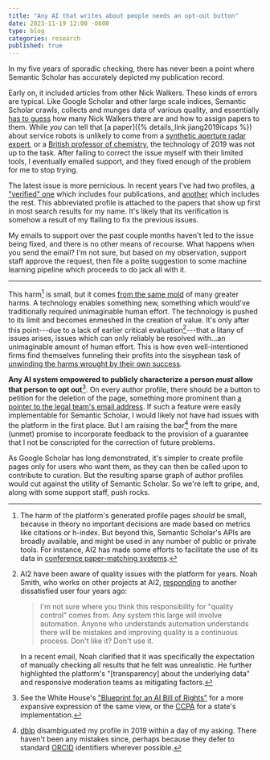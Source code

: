 ```yaml
---
title: "Any AI that writes about people needs an opt-out button"
date: 2023-11-19 12:00 -0600
type: blog
categories: research
published: true
---
```


In my five years of sporadic checking, there has never been a point where Semantic Scholar has accurately depicted my publication record. 

Early on, it included articles from other Nick Walkers. These kinds of errors are typical. Like Google Scholar and other large scale indices, Semantic Scholar crawls, collects and munges data of various quality, and essentially [has to guess](https://arxiv.org/pdf/2103.07534.pdf) how many Nick Walkers there are and how to assign papers to them. While _you_ can tell that [a paper]({% details_link jiang2019icaps %}) about service robots is unlikely to come from a [synthetic aperture radar expert](https://ieeexplore.ieee.org/author/38181749600), or a [British professor of chemistry](https://www.ncl.ac.uk/nes/people/profile/nickwalker.html), the technology of 2019 was not up to the task. After failing to correct the issue myself with their limited tools, I eventually emailed support, and they fixed enough of the problem for me to stop trying. 

The latest issue is more pernicious. In recent years I've had two profiles, [a "verified" one](https://www.semanticscholar.org/author/Nick-Walker/145314605) which includes four publications, and [another](https://www.semanticscholar.org/author/Nick-Walker/8257289) which includes the rest. This abbreviated profile is attached to the papers that show up first in most search results for my name. It's likely that its verification is somehow a result of my flailing to fix the previous issues.

My emails to support over the past couple months haven't led to the issue being fixed, and there is no other means of recourse. What happens when you send the email? I'm not sure, but based on my observation, support staff approve the request, then file a polite suggestion to some machine learning pipeline which proceeds to do jack all with it.

-------------

This harm[^1] is small, but it comes [from the same mold](https://en.wikipedia.org/wiki/Externality) of many greater harms. A technology enables something new, something which would've traditionally required unimaginable human effort. The technology is pushed to its limit and becomes enmeshed in the creation of value. It's only after this point---due to a lack of earlier critical evaluation[^2]---that a litany of issues arises, issues which can only reliably be resolved with...an unimaginable amount of human effort. This is how even well-intentioned firms find themselves funneling their profits into the sisyphean task of [unwinding the harms wrought by their own success](https://www.theverge.com/2019/2/25/18229714/cognizant-facebook-content-moderator-interviews-trauma-working-conditions-arizona).

**Any AI system empowered to publicly characterize a person _must_ allow that person to opt out**[^4]. On every author profile, there should be a button to petition for the deletion of the page, something more prominent than [a pointer to the legal team's email address](https://allenai.org/privacy-policy). If such a feature were easily implementable for Semantic Scholar, I would likely not have had issues with the platform in the first place. But I am raising the bar[^3] from the mere (unmet) promise to incorporate feedback to the provision of a guarantee that I not be conscripted for the correction of future problems.

As Google Scholar has long demonstrated, it's simpler to create profile pages only for users who want them, as they can then be called upon to contribute to curation. But the resulting sparse graph of author profiles would cut against the utility of Semantic Scholar. So we're left to gripe, and, along with some support staff, push rocks.

[^1]: The harm of the platform's generated profile pages _should_ be small, because in theory no important decisions are made based on metrics like citations or h-index. But beyond this, Semantic Scholar's APIs are broadly available, and might be used in any number of public or private tools. For instance, AI2 has made some efforts to facilitate the use of its data in [conference paper-matching systems](https://blog.allenai.org/conference-peer-review-with-the-semantic-scholar-api-24ab9fce2324).

[^2]: AI2 have been aware of quality issues with the platform for years. Noah Smith, who works on other projects at AI2, [responding](https://twitter.com/nlpnoah/status/1194836101241831424) to another dissatisfied user four years ago:

    > I'm not sure where you think this responsibility for "quality control" comes from.  Any system this large will involve automation.  Anyone who understands automation understands there will be mistakes and improving quality is a continuous process.  Don't like it?  Don't use it.

    In a recent email, Noah clarified that it was specifically the expectation of manually checking all results that he felt was unrealistic. He further highlighted the platform's "[transparency] about the underlying data" and responsive moderation teams as mitigating factors.

[^3]: [dblp](https://dblp.org/) disambiguated my profile in 2019 within a day of my asking. There haven't been any mistakes since, perhaps because they defer to standard [ORCID](https://orcid.org/) identifiers wherever possible.

[^4]: See the White House's ["Blueprint for an AI Bill of Rights"](https://www.whitehouse.gov/wp-content/uploads/2022/10/Blueprint-for-an-AI-Bill-of-Rights.pdf) for a more expansive expression of the same view, or the [CCPA](https://oag.ca.gov/privacy/ccpa) for a state's implementation. 